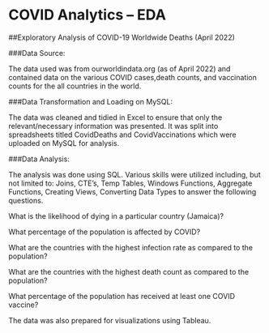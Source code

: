 # COVID Analytics – EDA  
##Exploratory Analysis of COVID-19 Worldwide Deaths (April 2022) 

 
###Data Source: 

The data used was from ourworldindata.org (as of April 2022) and contained data on the various COVID cases,death counts, and vaccination counts for the all countries in the world.  


###Data Transformation and Loading on MySQL: 

The data was cleaned and tidied in Excel to ensure that only the relevant/necessary information was presented. It was split into spreadsheets titled CovidDeaths and CovidVaccinations which were uploaded on MySQL for analysis. 


###Data Analysis: 

The analysis was done using SQL. Various skills were utilized including, but not limited to: Joins, CTE’s, Temp Tables, Windows Functions, Aggregate Functions, Creating Views, Converting Data Types to answer the following questions.  

 
What is the likelihood of dying in a particular country (Jamaica)? 

What percentage of the population is affected by COVID? 

What are the countries with the highest infection rate as compared to the population? 

What are the countries with the highest death count as compared to the population? 

What percentage of the population has received at least one COVID vaccine? 

 

The data was also prepared for visualizations using Tableau. 
